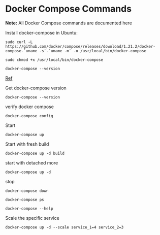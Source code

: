 # Docker Compose Commands

**Note:** All Docker Compose commands are documented here


Install docker-compose in Ubuntu:
```
sudo curl -L https://github.com/docker/compose/releases/download/1.21.2/docker-compose-`uname -s`-`uname -m` -o /usr/local/bin/docker-compose

sudo chmod +x /usr/local/bin/docker-compose

docker-compose --version
```
[Ref](https://www.digitalocean.com/community/tutorials/how-to-install-docker-compose-on-ubuntu-18-04)


Get docker-compose version
```
docker-compose --version
```

verify docker compose
```
docker-compose config 
```





Start
```
docker-compose up
```





Start with fresh build
```
docker-compose up -d build
```




start with detached more
```
docker-compose up -d
```




stop
```
docker-compose down
```





```
docker-compose ps
```





```
docker-compose --help
```




Scale the specific service
```
docker-compose up -d --scale service_1=4 service_2=3
```

